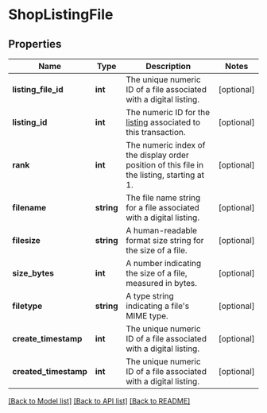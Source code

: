 # ShopListingFile

## Properties
Name | Type | Description | Notes
------------ | ------------- | ------------- | -------------
**listing_file_id** | **int** | The unique numeric ID of a file associated with a digital listing. | [optional] 
**listing_id** | **int** | The numeric ID for the [listing](/documentation/reference#tag/ShopListing) associated to this transaction. | [optional] 
**rank** | **int** | The numeric index of the display order position of this file in the listing, starting at 1. | [optional] 
**filename** | **string** | The file name string for a file associated with a digital listing. | [optional] 
**filesize** | **string** | A human-readable format size string for the size of a file. | [optional] 
**size_bytes** | **int** | A number indicating the size of a file, measured in bytes. | [optional] 
**filetype** | **string** | A type string indicating a file&#x27;s MIME type. | [optional] 
**create_timestamp** | **int** | The unique numeric ID of a file associated with a digital listing. | [optional] 
**created_timestamp** | **int** | The unique numeric ID of a file associated with a digital listing. | [optional] 

[[Back to Model list]](../../README.md#documentation-for-models) [[Back to API list]](../../README.md#documentation-for-api-endpoints) [[Back to README]](../../README.md)

